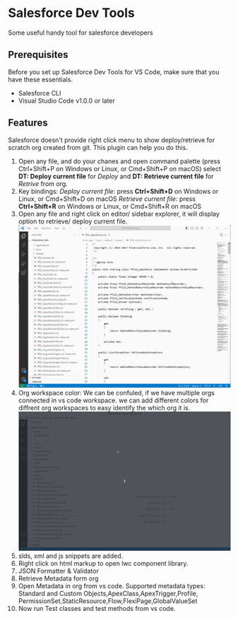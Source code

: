 # Salesforce Dev Tools
 Some useful handy tool for salesforce developers

## Prerequisites
Before you set up Salesforce Dev Tools for VS Code, make sure that you have these essentials.
- Salesforce CLI
- Visual Studio Code v1.0.0 or later

## Features
Salesforce doesn't provide right click menu to show deploy/retrieve for scratch org created from git. This plugin can help you do this. 

1. Open any file, and do your chanes and open command palette (press Ctrl+Shift+P on Windows or Linux, or Cmd+Shift+P on macOS) select **DT: Deploy current file** for *Deploy* and **DT: Retrieve current file** for *Retrive* from org. 
2. Key bindings:
    *Deploy current file*: press **Ctrl+Shift+D** on Windows or Linux, or Cmd+Shift+D on macOS
    *Retrieve current file*: press **Ctrl+Shift+R** on Windows or Linux, or Cmd+Shift+R on macOS
3. Open any file and right click on editor/ sidebar explorer, it will display option to retrieve/ deploy current file.
![Example Deploy](https://raw.githubusercontent.com/Nagarjuna-chinthala/Salesforce-Dev-Tools/main/images/Deploy-retrieve-cmds.gif)
4. Org workspace color: We can be confuled, if we have multiple orgs connected in vs code workspace. we can add different colors for diffrent org workspaces to easy identify the which org it is.
![Example org color](https://raw.githubusercontent.com/Nagarjuna-chinthala/Salesforce-Dev-Tools/main/images/OrgWorkspaceColor.gif)
5. slds, xml and js snippets are added. 
6. Right click on html markup to open lwc component library.
7. JSON Formatter & Validator
8. Retrieve Metadata form org
9. Open Metadata in org from vs code. Supported metadata types: Standard and Custom Objects,ApexClass,ApexTrigger,Profile, PermissionSet,StaticResource,Flow,FlexiPage,GlobalValueSet
10. Now run Test classes and test methods from vs code.